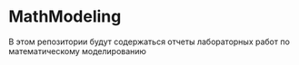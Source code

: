 # MathModeling
В этом репозитории будут содержаться отчеты лабораторных работ по математическому моделированию
